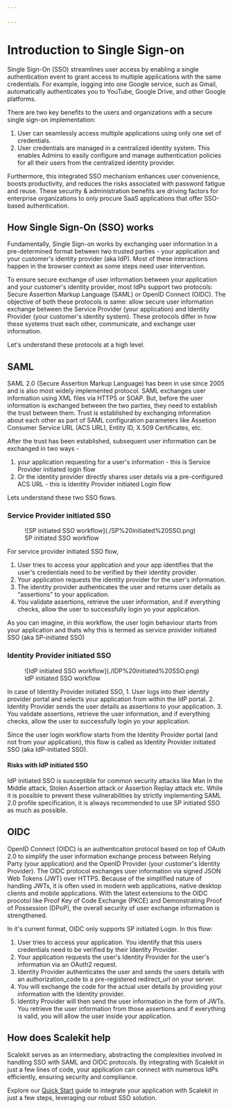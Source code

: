 ```yaml
---

---
```

# Introduction to Single Sign-on

Single Sign-On (SSO) streamlines user access by enabling a single authentication event to grant access to multiple applications with the same credentials. For example, logging into one Google service, such as Gmail, automatically authenticates you to YouTube, Google Drive, and other Google platforms.

There are two key benefits to the users and organizations with a secure single sign-on implementation:

1) User can seamlessly access multiple applications using only one set of credentials.
2) User credentials are managed in a centralized identity system. This enables Admins to easily configure and manage authentication policies for all their users from the centralized identity provider.

Furthermore, this integrated SSO mechanism enhances user convenience, boosts productivity, and reduces the risks associated with password fatigue and reuse. These security & administration benefits are driving factors for enterprise organizations to only procure SaaS applications that offer SSO-based authentication.

## How Single Sign-On (SSO) works

Fundamentally, Single Sign-on works by exchanging user information in a pre-determined format between two trusted parties - your application and your customer's identity provider (aka IdP). Most of these interactions happen in the browser context as some steps need user intervention.

<!-- <Single Sign-on Image>
<Application <==> Identity Provider> -->

To ensure secure exchange of user information between your application and your customer's identity provider, most IdPs support two protocols: Secure Assertion Markup Language (SAML) or OpenID Connect (OIDC). The objective of both these protocols is same: allow secure user information exchange between the Service Provider (your application) and Identity Provider (your customer's identity system). These protocols differ in how these systems trust each other, communicate, and exchange user information.

Let's understand these protocols at a high level.

## SAML

SAML 2.0 (Secure Assertion Markup Language) has been in use since 2005 and is also most widely implemented protocol. SAML exchanges user information using XML files via HTTPS or SOAP. But, before the user information is exchanged between the two parties, they need to establish the trust between them. Trust is established by exchanging information about each other as part of SAML configuration parameters like Assetion Consumer Service URL (ACS URL), Entity ID, X.509 Certificates, etc.

After the trust has been established, subsequent user information can be exchanged in two ways -

1) your application requesting for a user's information - this is Service Provider initiated login flow
2) Or the identity provider directly shares user details via a pre-configured ACS URL - this is Identity Provider initiated Login flow

Lets understand these two SSO flows.

### Service Provider initiated SSO

<figure>![SP initiated SSO workflow](./SP%20initiated%20SSO.png)
<figcaption>SP initiated SSO workflow</figcaption></figure>

For service provider initiated SSO flow,

1. User tries to access your application and your app identifies that the user's credentials need to be verified by their identity provider.
2. Your application requests the identity provider for the user's information.
3. The identity provider authenticates the user and returns user details as "assertions" to your application.
4. You validate assertions, retrieve the user information, and if everything checks, allow the user to successfully login yo your application.

As you can imagine, in this workflow, the user login behaviour starts from your application and thats why this is termed as service provider initiated SSO (aka SP-initiated SSO)

### Identity Provider initiated SSO

<figure>![IdP initiated SSO workflow](./IDP%20initiated%20SSO.png)
<figcaption>IdP initiated SSO workflow</figcaption></figure>
In case of Identity Provider initiated SSO,
1. User logs into their identity provider portal and selects your application from within the IdP portal.
2. Identity Provider sends the user details as assertions to your application.
3. You validate assertions, retrieve the user information, and if everything checks, allow the user to successfully login yo your application.

Since the user login workflow starts from the Identity Provider portal (and not from your application), this flow is called as Identity Provider initiated SSO (aka IdP-initiated SSO).

#### Risks with IdP initiated SSO

IdP initiated SSO is susceptible for common security attacks like Man In the Middle attack, Stolen Assertion attack or Assertion Replay attack etc. While it is possible to prevent these vulnerabilities by strictly implementing SAML 2.0 profile specification, it is always recommended to use SP initiated SSO as much as possible.

## OIDC

OpenID Connect (OIDC) is an authentication protocol based on top of OAuth 2.0 to simplify the user information exchange process between Relying Party (your application) and the OpenID Provider (your customer's Identity Provider). The OIDC protocol exchanges user information via signed JSON Web Tokens (JWT) over HTTPS. Because of the simplified nature of handling JWTs, it is often used in modern web applications, native desktop clients and mobile applications. With the latest extensions to the OIDC procotol like Proof Key of Code Exchange (PKCE) and Demonstrating Proof of Possession (DPoP), the overall security of user exchange information is strengthened.

In it's current format, OIDC only supports SP initiated Login. In this flow:

1. User tries to access your application. You identify that this users credentials need to be verified by their Identity Provider.
2. Your application requests the user's Identity Provider for the user's information via an OAuth2 request.
3. Identity Provider authenticates the user and sends the users details with an authorization_code to a pre-registered redirect_url on your server.
4. You will exchange the code for the actual user details by providing your information with the Identity provider.
5. Identity Provider will then send the user information in the form of JWTs. You retrieve the user information from those assertions and if everything is valid, you will allow the user inside your application.

## How does Scalekit help

Scalekit serves as an intermediary, abstracting the complexities involved in handling SSO with SAML and OIDC protocols. By integrating with Scalekit in just a few lines of code, your application can connect with numerous IdPs efficiently, ensuring security and compliance.

Explore our [Quick Start](/docs/quickstart-sso.md) guide to integrate your application with Scalekit in just a few steps, leveraging our robust SSO solution.
